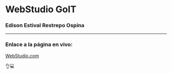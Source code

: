 # **WebStudio GoIT**



### Edison Estival Restrepo Ospina

---

### **Enlace a la página en vivo:**
[WebStudio.com](https://edirestrepo.github.io/WebStudio-GoIT/ "homework-7")

👌💻

 

